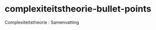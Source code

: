 complexiteitstheorie-bullet-points
==================================

Complexiteitstheorie : Samenvatting
